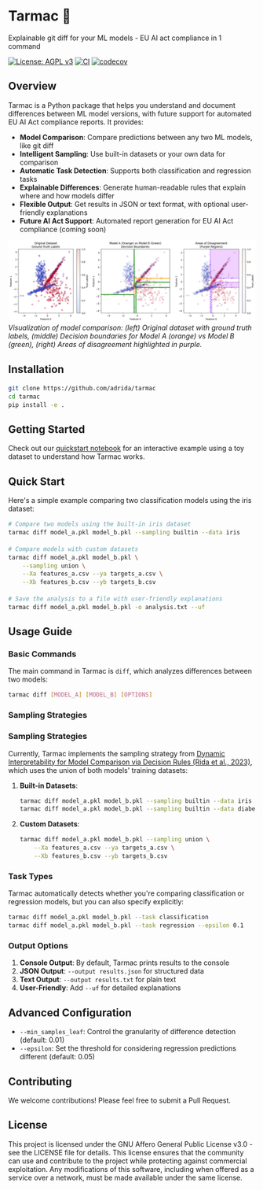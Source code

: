 # Tarmac 🚀

Explainable git diff for your ML models - EU AI act compliance in 1 command

[![License: AGPL v3](https://img.shields.io/badge/License-AGPL%20v3-blue.svg)](https://www.gnu.org/licenses/agpl-3.0)
[![CI](https://github.com/adrida/tarmac/actions/workflows/ci.yml/badge.svg?branch=master)](https://github.com/adrida/tarmac/actions/workflows/ci.yml)
[![codecov](https://codecov.io/gh/adrida/tarmac/branch/master/graph/badge.svg)](https://codecov.io/gh/adrida/tarmac)

## Overview

Tarmac is a Python package that helps you understand and document differences between ML model versions, with future support for automated EU AI Act compliance reports. It provides:

- **Model Comparison**: Compare predictions between any two ML models, like git diff
- **Intelligent Sampling**: Use built-in datasets or your own data for comparison
- **Automatic Task Detection**: Supports both classification and regression tasks
- **Explainable Differences**: Generate human-readable rules that explain where and how models differ
- **Flexible Output**: Get results in JSON or text format, with optional user-friendly explanations
- **Future AI Act Support**: Automated report generation for EU AI Act compliance (coming soon)

![Tarmac Model Comparison Visualization](assets/diff_toy_example.png)
*Visualization of model comparison: (left) Original dataset with ground truth labels, (middle) Decision boundaries for Model A (orange) vs Model B (green), (right) Areas of disagreement highlighted in purple.*

## Installation

```bash
git clone https://github.com/adrida/tarmac
cd tarmac
pip install -e .
```

## Getting Started

Check out our [quickstart notebook](notebooks/quickstart.ipynb) for an interactive example using a toy dataset to understand how Tarmac works.

## Quick Start

Here's a simple example comparing two classification models using the iris dataset:

```bash
# Compare two models using the built-in iris dataset
tarmac diff model_a.pkl model_b.pkl --sampling builtin --data iris

# Compare models with custom datasets
tarmac diff model_a.pkl model_b.pkl \
    --sampling union \
    --Xa features_a.csv --ya targets_a.csv \
    --Xb features_b.csv --yb targets_b.csv

# Save the analysis to a file with user-friendly explanations
tarmac diff model_a.pkl model_b.pkl -o analysis.txt --uf
```

## Usage Guide

### Basic Commands

The main command in Tarmac is `diff`, which analyzes differences between two models:

```bash
tarmac diff [MODEL_A] [MODEL_B] [OPTIONS]
```

### Sampling Strategies

### Sampling Strategies

Currently, Tarmac implements the sampling strategy from [Dynamic Interpretability for Model Comparison via Decision Rules (Rida et al., 2023)](https://link.springer.com/chapter/10.1007/978-3-031-74630-7_23), which uses the union of both models' training datasets:

1. **Built-in Datasets**:
   ```bash
   tarmac diff model_a.pkl model_b.pkl --sampling builtin --data iris
   tarmac diff model_a.pkl model_b.pkl --sampling builtin --data diabetes
   ```

2. **Custom Datasets**:
   ```bash
   tarmac diff model_a.pkl model_b.pkl --sampling union \
       --Xa features_a.csv --ya targets_a.csv \
       --Xb features_b.csv --yb targets_b.csv
   ```

### Task Types

Tarmac automatically detects whether you're comparing classification or regression models, but you can also specify explicitly:

```bash
tarmac diff model_a.pkl model_b.pkl --task classification
tarmac diff model_a.pkl model_b.pkl --task regression --epsilon 0.1
```

### Output Options

1. **Console Output**: By default, Tarmac prints results to the console
2. **JSON Output**: `--output results.json` for structured data
3. **Text Output**: `--output results.txt` for plain text
4. **User-Friendly**: Add `--uf` for detailed explanations

## Advanced Configuration

- `--min_samples_leaf`: Control the granularity of difference detection (default: 0.01)
- `--epsilon`: Set the threshold for considering regression predictions different (default: 0.05)

## Contributing

We welcome contributions! Please feel free to submit a Pull Request.

## License

This project is licensed under the GNU Affero General Public License v3.0 - see the LICENSE file for details. This license ensures that the community can use and contribute to the project while protecting against commercial exploitation. Any modifications of this software, including when offered as a service over a network, must be made available under the same license.

